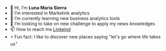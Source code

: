 - 👋 Hi, I’m **Luna María Sierra**
- 👀 I’m interested in Marketink analytics 
- 🌱 I’m currently learning new business analytics tools
- 💞️ I’m looking to take on new challenge to apply my news knowledges
- 📫 How to reach me [Linkeind](https://www.linkedin.com/in/lunamar%C3%ADasierra/)
- ⚡ Fun fact: I like to discover new places saying "let's go where life takes us"

<!---
Sluna18/Sluna18 is a ✨ special ✨ repository because its `README.md` (this file) appears on your GitHub profile.
You can click the Preview link to take a look at your changes.
--->
